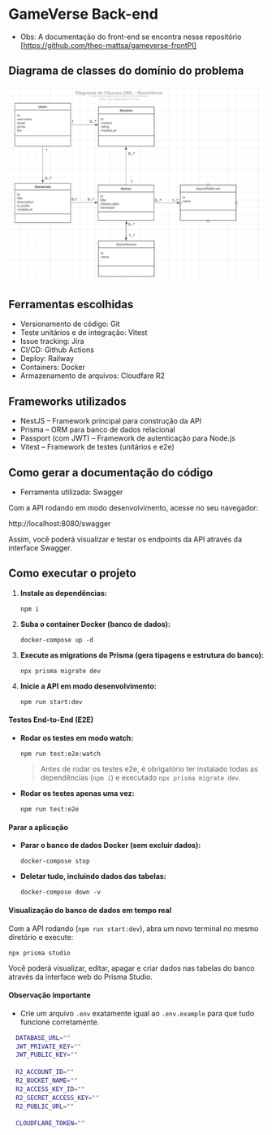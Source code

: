 # GameVerse Back-end

- Obs: A documentação do front-end se encontra nesse repositório [https://github.com/theo-mattsa/gameverse-frontPI]

## Diagrama de classes do domínio do problema

![Diagrama de classes](readme-imgs/image.png)

## Ferramentas escolhidas

- Versionamento de código: Git
- Teste unitários e de integração: Vitest
- Issue tracking: Jira
- CI/CD: Github Actions
- Deploy: Railway
- Containers: Docker
- Armazenamento de arquivos: Cloudfare R2

## Frameworks utilizados

- NestJS – Framework principal para construção da API
- Prisma – ORM para banco de dados relacional
- Passport (com JWT) – Framework de autenticação para Node.js
- Vitest – Framework de testes (unitários e e2e)

## Como gerar a documentação do código

- Ferramenta utilizada: Swagger

Com a API rodando em modo desenvolvimento, acesse no seu navegador:

http://localhost:8080/swagger

Assim, você poderá visualizar e testar os endpoints da API através da interface Swagger.

## Como executar o projeto

1. **Instale as dependências:**
   ```
   npm i
   ```
2. **Suba o container Docker (banco de dados):**
   ```
   docker-compose up -d
   ```
3. **Execute as migrations do Prisma (gera tipagens e estrutura do banco):**
   ```
   npx prisma migrate dev
   ```
4. **Inicie a API em modo desenvolvimento:**
   ```
   npm run start:dev
   ```

#### Testes End-to-End (E2E)

- **Rodar os testes em modo watch:**

  ```
  npm run test:e2e:watch
  ```

  > Antes de rodar os testes e2e, é obrigatório ter instalado todas as dependências (`npm i`) e executado `npx prisma migrate dev`.

- **Rodar os testes apenas uma vez:**
  ```
  npm run test:e2e
  ```

#### Parar a aplicação

- **Parar o banco de dados Docker (sem excluir dados):**

  ```
  docker-compose stop
  ```

- **Deletar tudo, incluindo dados das tabelas:**
  ```
  docker-compose down -v
  ```

#### Visualização do banco de dados em tempo real

Com a API rodando (`npm run start:dev`), abra um novo terminal no mesmo diretório e execute:

```
npx prisma studio
```

Você poderá visualizar, editar, apagar e criar dados nas tabelas do banco através da interface web do Prisma Studio.

#### Observação importante

- Crie um arquivo `.env` exatamente igual ao `.env.example` para que tudo funcione corretamente.

```bash
  DATABASE_URL=""
  JWT_PRIVATE_KEY=""
  JWT_PUBLIC_KEY=""

  R2_ACCOUNT_ID=""
  R2_BUCKET_NAME=""
  R2_ACCESS_KEY_ID=""
  R2_SECRET_ACCESS_KEY=""
  R2_PUBLIC_URL=""

  CLOUDFLARE_TOKEN=""
```
